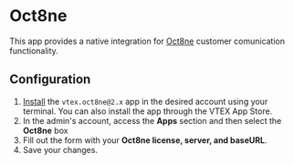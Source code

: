 # Oct8ne

This app provides a native integration for [Oct8ne](https://oct8ne.com/) customer comunication functionality.

## Configuration

1. [Install](https://vtex.io/docs/recipes/store/installing-an-app) the `vtex.oct8ne@2.x` app in the desired account using your terminal. You can also install the app through the VTEX App Store.
2. In the admin's account, access the **Apps** section and then select the **Oct8ne** box
3. Fill out the form with your **Oct8ne license, server, and baseURL**.
4. Save your changes.
